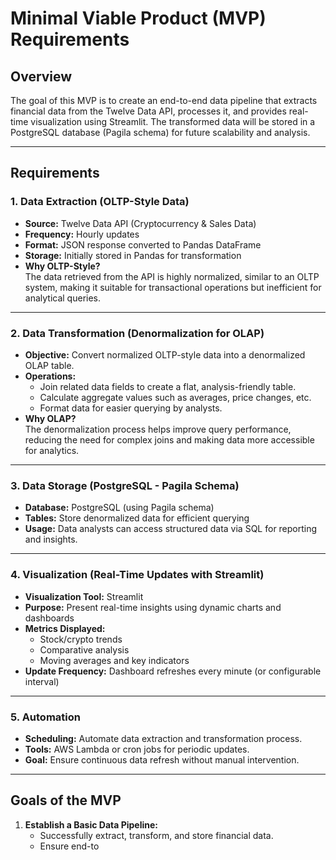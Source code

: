 # Minimal Viable Product (MVP) Requirements

## Overview
The goal of this MVP is to create an end-to-end data pipeline that extracts financial data from the Twelve Data API, processes it, and provides real-time visualization using Streamlit. The transformed data will be stored in a PostgreSQL database (Pagila schema) for future scalability and analysis.

---

## Requirements

### 1. **Data Extraction (OLTP-Style Data)**
- **Source:** Twelve Data API (Cryptocurrency & Sales Data)
- **Frequency:** Hourly updates
- **Format:** JSON response converted to Pandas DataFrame
- **Storage:** Initially stored in Pandas for transformation
- **Why OLTP-Style?**  
  The data retrieved from the API is highly normalized, similar to an OLTP system, making it suitable for transactional operations but inefficient for analytical queries.

---

### 2. **Data Transformation (Denormalization for OLAP)**
- **Objective:** Convert normalized OLTP-style data into a denormalized OLAP table.
- **Operations:**
  - Join related data fields to create a flat, analysis-friendly table.
  - Calculate aggregate values such as averages, price changes, etc.
  - Format data for easier querying by analysts.
- **Why OLAP?**  
  The denormalization process helps improve query performance, reducing the need for complex joins and making data more accessible for analytics.

---

### 3. **Data Storage (PostgreSQL - Pagila Schema)**
- **Database:** PostgreSQL (using Pagila schema)
- **Tables:** Store denormalized data for efficient querying
- **Usage:** Data analysts can access structured data via SQL for reporting and insights.

---

### 4. **Visualization (Real-Time Updates with Streamlit)**
- **Visualization Tool:** Streamlit
- **Purpose:** Present real-time insights using dynamic charts and dashboards
- **Metrics Displayed:**
  - Stock/crypto trends
  - Comparative analysis
  - Moving averages and key indicators
- **Update Frequency:** Dashboard refreshes every minute (or configurable interval)

---

### 5. **Automation**
- **Scheduling:** Automate data extraction and transformation process.
- **Tools:** AWS Lambda or cron jobs for periodic updates.
- **Goal:** Ensure continuous data refresh without manual intervention.

---

## Goals of the MVP

1. **Establish a Basic Data Pipeline:**  
   - Successfully extract, transform, and store financial data.
   - Ensure end-to


